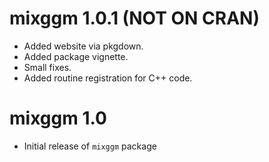 # mixggm 1.0.1 (NOT ON CRAN)

* Added website via pkgdown.
* Added package vignette.
* Small fixes.
* Added routine registration for C++ code.

# mixggm 1.0

* Initial release of `mixggm` package



